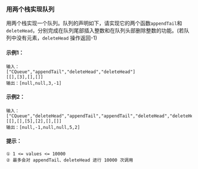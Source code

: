 ### 用两个栈实现队列

用两个栈实现一个队列。队列的声明如下，请实现它的两个函数`appendTail`和`deleteHead`，分别完成在队列尾部插入整数和在队列头部删除整数的功能。(若队列中没有元素，`deleteHead` 操作返回-1)

#### 示例1：
```
输入：
["CQueue","appendTail","deleteHead","deleteHead"]
[[],[3],[],[]]
输出：[null,null,3,-1]
```

#### 示例2：
```
输入：
["CQueue","deleteHead","appendTail","appendTail","deleteHead","deleteHead"]
[[],[],[5],[2],[],[]]
输出：[null,-1,null,null,5,2]
```

#### 提示：
```
① 1 <= values <= 10000
② 最多会对 appendTail、deleteHead 进行 10000 次调用
```